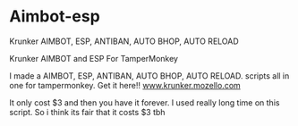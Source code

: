 # Aimbot-esp
Krunker AIMBOT, ESP, ANTIBAN, AUTO BHOP, AUTO RELOAD


Krunker AIMBOT and ESP For TamperMonkey

I made a AIMBOT, ESP, ANTIBAN, AUTO BHOP, AUTO RELOAD. scripts all in one for tampermonkey. Get it here!! www.krunker.mozello.com

It only cost $3 and then you have it forever. I used really long time on this script. So i think its fair that it costs $3 tbh
